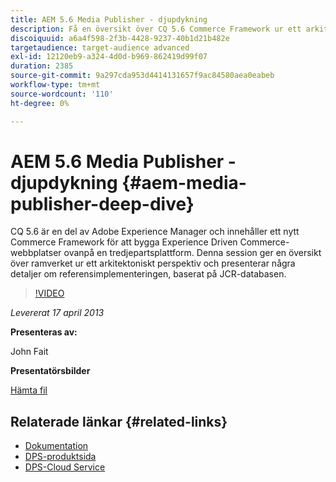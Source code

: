 ```yaml
---
title: AEM 5.6 Media Publisher - djupdykning
description: Få en översikt över CQ 5.6 Commerce Framework ur ett arkitektoniskt perspektiv. Lär dig mer om referensimplementeringen baserat på JCR-databasen.
discoiquuid: a6a4f598-2f3b-4428-9237-40b1d21b482e
targetaudience: target-audience advanced
exl-id: 12120eb9-a324-4d0d-b969-862419d99f07
duration: 2385
source-git-commit: 9a297cda953d4414131657f9ac84580aea0eabeb
workflow-type: tm+mt
source-wordcount: '110'
ht-degree: 0%

---
```


# AEM 5.6 Media Publisher - djupdykning {#aem-media-publisher-deep-dive}

CQ 5.6 är en del av Adobe Experience Manager och innehåller ett nytt Commerce Framework för att bygga Experience Driven Commerce-webbplatser ovanpå en tredjepartsplattform. Denna session ger en översikt över ramverket ur ett arkitektoniskt perspektiv och presenterar några detaljer om referensimplementeringen, baserat på JCR-databasen.

>[!VIDEO](https://video.tv.adobe.com/v/19574/?quality=9)

*Levererat 17 april 2013*

**Presenteras av:**

John Fait

**Presentatörsbilder**

[Hämta fil](assets/cq-gems-aem-media-publisher-04-17-2013-final.pdf)

## Relaterade länkar {#related-links}

* [Dokumentation](https://docs.adobe.com/content/docs/en/cq/5-6-1/media-publisher.html)
* [DPS-produktsida](https://www.adobe.com/ca/products/digital-publishing-suite-family.html)
* [DPS-Cloud Service](https://helpx.adobe.com/digital-publishing-suite/help/eol-statement-for-dpsc.html)
